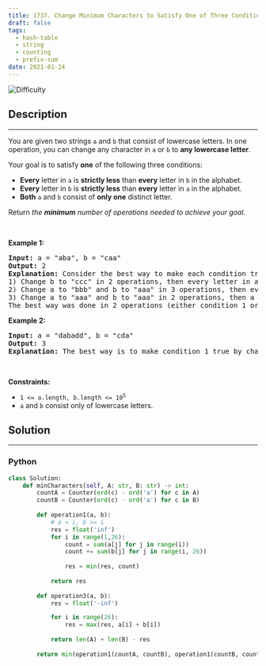 ```yaml
---
title: 1737. Change Minimum Characters to Satisfy One of Three Conditions
draft: false
tags: 
  - hash-table
  - string
  - counting
  - prefix-sum
date: 2021-01-24
---
```


![Difficulty](https://img.shields.io/badge/Difficulty-Medium-blue.svg)

## Description

---
<p>You are given two strings <code>a</code> and <code>b</code> that consist of lowercase letters. In one operation, you can change any character in <code>a</code> or <code>b</code> to <strong>any lowercase letter</strong>.</p>

<p>Your goal is to satisfy <strong>one</strong> of the following three conditions:</p>

<ul>
	<li><strong>Every</strong> letter in <code>a</code> is <strong>strictly less</strong> than <strong>every</strong> letter in <code>b</code> in the alphabet.</li>
	<li><strong>Every</strong> letter in <code>b</code> is <strong>strictly less</strong> than <strong>every</strong> letter in <code>a</code> in the alphabet.</li>
	<li><strong>Both</strong> <code>a</code> and <code>b</code> consist of <strong>only one</strong> distinct letter.</li>
</ul>

<p>Return <em>the <strong>minimum</strong> number of operations needed to achieve your goal.</em></p>

<p>&nbsp;</p>
<p><strong class="example">Example 1:</strong></p>

<pre>
<strong>Input:</strong> a = &quot;aba&quot;, b = &quot;caa&quot;
<strong>Output:</strong> 2
<strong>Explanation:</strong> Consider the best way to make each condition true:
1) Change b to &quot;ccc&quot; in 2 operations, then every letter in a is less than every letter in b.
2) Change a to &quot;bbb&quot; and b to &quot;aaa&quot; in 3 operations, then every letter in b is less than every letter in a.
3) Change a to &quot;aaa&quot; and b to &quot;aaa&quot; in 2 operations, then a and b consist of one distinct letter.
The best way was done in 2 operations (either condition 1 or condition 3).
</pre>

<p><strong class="example">Example 2:</strong></p>

<pre>
<strong>Input:</strong> a = &quot;dabadd&quot;, b = &quot;cda&quot;
<strong>Output:</strong> 3
<strong>Explanation:</strong> The best way is to make condition 1 true by changing b to &quot;eee&quot;.
</pre>

<p>&nbsp;</p>
<p><strong>Constraints:</strong></p>

<ul>
	<li><code>1 &lt;= a.length, b.length &lt;= 10<sup>5</sup></code></li>
	<li><code>a</code> and <code>b</code> consist only of lowercase letters.</li>
</ul>


## Solution

---
### Python
``` py title='change-minimum-characters-to-satisfy-one-of-three-conditions'
class Solution:
    def minCharacters(self, A: str, B: str) -> int:
        countA = Counter(ord(c) - ord('a') for c in A)
        countB = Counter(ord(c) - ord('a') for c in B)
    
        def operation1(a, b):
            # a < i, b >= i
            res = float('inf')
            for i in range(1,26):
                count = sum(a[j] for j in range(i))
                count += sum(b[j] for j in range(i, 26))
                
                res = min(res, count)
                
            return res
        
        def operation3(a, b):
            res = float('-inf')

            for i in range(26):
                res = max(res, a[i] + b[i])
            
            return len(A) + len(B) - res
        
        return min(operation1(countA, countB), operation1(countB, countA), operation3(countA, countB))
                
        

```

